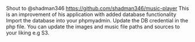 Shout to @shadman346 https://github.com/shadman346/music-player 
This is an improvement of his application with added database functionality
Import the database into your phpmyadmin.
Update the DB credential in the php file.
You can update the images and music file paths and sources to your liking e.g S3.